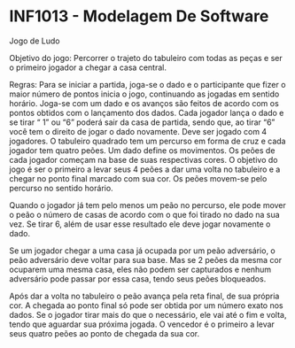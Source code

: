 # INF1013 - Modelagem De Software
Jogo de Ludo

Objetivo do jogo:
  Percorrer o trajeto do tabuleiro com todas as peças e ser o primeiro jogador a chegar a casa central.
  
Regras:
  Para se iniciar a partida, joga-se o dado e o participante que fizer o maior número de pontos inicia o
  jogo, continuando as jogadas em sentido horário.
  Joga-se com um dado e os avanços são feitos de acordo com os pontos obtidos com o lançamento
  dos dados.
  Cada jogador lança o dado e se tirar “ 1” ou “6” poderá sair da casa de partida, sendo que, ao tirar
  “6” você tem o direito de jogar o dado novamente.
  Deve ser jogado com 4 jogadores. O tabuleiro quadrado tem um percurso em forma de cruz e cada jogador tem quatro peões. 
  Um dado define os movimentos. 
  Os peões de cada jogador começam na base de suas respectivas cores.  O objetivo do jogo é ser o primeiro a
  levar seus 4 peões a dar uma volta no tabuleiro e a chegar no ponto final marcado com sua cor. Os
  peões movem-se pelo percurso no sentido horário. 
  
  Quando o jogador já tem pelo menos um peão no percurso, ele pode mover o peão o número de casas de acordo com o que foi tirado no dado
  na sua vez. Se tirar 6, além de usar esse resultado ele deve jogar novamente o dado. 
 
 Se um jogador chegar a uma casa já ocupada por um peão adversário, o peão adversário deve
  voltar para sua base. Mas se 2 peões da mesma cor ocuparem uma mesma casa, eles não podem
  ser capturados e nenhum adversário pode passar por essa casa, tendo seus peões bloqueados.
  
  Após dar a volta no tabuleiro o peão avança pela reta final, de sua própria cor. A chegada ao ponto
  final só pode ser obtida por um número exato nos dados. Se o jogador tirar mais do que o
  necessário, ele vai até o fim e volta, tendo que aguardar sua próxima jogada. O vencedor é o
  primeiro a levar seus quatro peões ao ponto de chegada da sua cor. 
